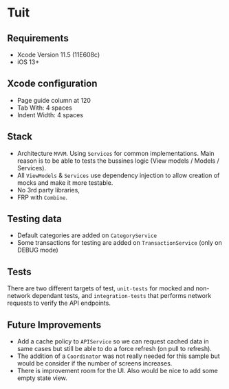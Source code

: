 # Tuit

## Requirements
* Xcode Version 11.5 (11E608c)
* iOS 13+

## Xcode configuration
* Page guide column at 120
* Tab With: 4 spaces
* Indent Width: 4 spaces

## Stack
* Architecture `MVVM`. Using `Services` for common implementations. Main reason is to be able to tests the bussines logic (View models / Models / Services).
* All `ViewModels` & `Services` use dependency injection to allow creation of mocks and make it more testable. 
* No 3rd party libraries,
* FRP with `Combine`.

## Testing data
* Default categories are added on `CategoryService`
* Some transactions for testing are added on `TransactionService` (only on DEBUG mode)

## Tests
There are two different targets of test, `unit-tests` for mocked and non-network dependant tests, and `integration-tests` that performs network requests to verify the API endpoints.

## Future Improvements
* Add a cache policy to `APIService` so we can request cached data in same cases but still be able to do a force refresh (on pull to refresh).
* The addition of a `Coordinator` was not really needed for this sample but would be consider if the number of screens increases.
* There is improvement room for the UI. Also would be nice to add some empty state view.

